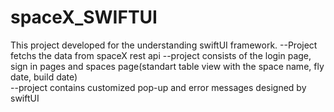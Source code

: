 # spaceX_SWIFTUI

This project developed for the understanding  swiftUI framework.
--Project fetchs the data from spaceX rest api
--project consists of the login page, sign in pages and spaces page(standart table view with the space name, fly date, build date)  
--project contains customized pop-up and error messages designed by swiftUI
